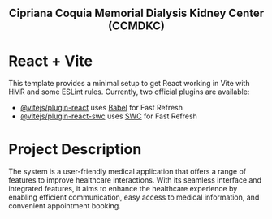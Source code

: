 <h2 align="center">Cipriana Coquia Memorial Dialysis Kidney Center (CCMDKC)</h2>

# React + Vite

This template provides a minimal setup to get React working in Vite with HMR and some ESLint rules.
Currently, two official plugins are available:

- [@vitejs/plugin-react](https://github.com/vitejs/vite-plugin-react/blob/main/packages/plugin-react/README.md) uses [Babel](https://babeljs.io/) for Fast Refresh
- [@vitejs/plugin-react-swc](https://github.com/vitejs/vite-plugin-react-swc) uses [SWC](https://swc.rs/) for Fast Refresh

# Project Description

The system is a user-friendly medical application that offers a range of features to improve healthcare interactions. With its seamless interface and integrated features, it aims to enhance the healthcare experience by enabling efficient communication, easy access to medical information, and convenient appointment booking.

